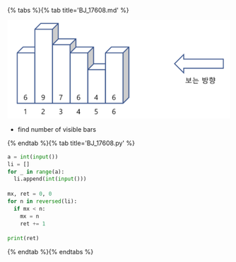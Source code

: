 {% tabs %}{% tab title='BJ_17608.md' %}

![BJ_17608](images/20210228_153352.png)

* find number of visible bars

{% endtab %}{% tab title='BJ_17608.py' %}

```py
a = int(input())
li = []
for _ in range(a):
  li.append(int(input()))

mx, ret = 0, 0
for n in reversed(li):
  if mx < n:
    mx = n
    ret += 1

print(ret)
```

{% endtab %}{% endtabs %}
